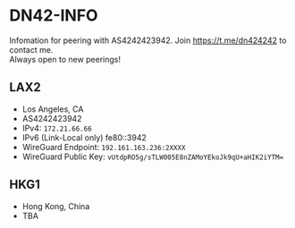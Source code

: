 # DN42-INFO
Infomation for peering with AS4242423942. Join <https://t.me/dn424242> to contact me.  
Always open to new peerings!
## LAX2
- Los Angeles, CA
- AS4242423942
- IPv4: `172.21.66.66`
- IPv6 (Link-Local only) fe80::3942
- WireGuard Endpoint: `192.161.163.236:2XXXX`
- WireGuard Public Key: `vUtdpRO5g/sTLW005E8nZAMoYEkoJk9qU+aHIK2iYTM=`
## HKG1
- Hong Kong, China
- TBA
